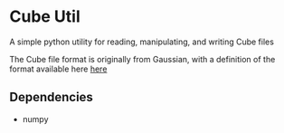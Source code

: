 # Cube Util

A simple python utility for reading, manipulating, and writing Cube files

The Cube file format is originally from Gaussian, with a definition of the
format available here
[here](https://paulbourke.net/dataformats/cube/)

## Dependencies
- numpy

